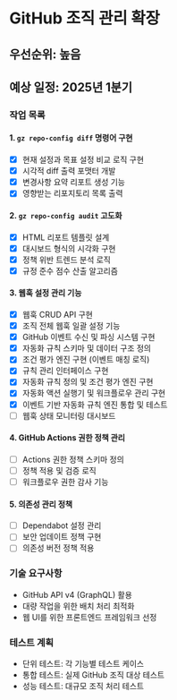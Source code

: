 # GitHub 조직 관리 확장

## 우선순위: 높음
## 예상 일정: 2025년 1분기

### 작업 목록

#### 1. `gz repo-config diff` 명령어 구현
- [x] 현재 설정과 목표 설정 비교 로직 구현
- [x] 시각적 diff 출력 포맷터 개발
- [x] 변경사항 요약 리포트 생성 기능
- [x] 영향받는 리포지토리 목록 출력

#### 2. `gz repo-config audit` 고도화
- [x] HTML 리포트 템플릿 설계
- [x] 대시보드 형식의 시각화 구현
- [x] 정책 위반 트렌드 분석 로직
- [x] 규정 준수 점수 산출 알고리즘

#### 3. 웹훅 설정 관리 기능
- [x] 웹훅 CRUD API 구현
- [x] 조직 전체 웹훅 일괄 설정 기능
- [x] GitHub 이벤트 수신 및 파싱 시스템 구현
- [x] 자동화 규칙 스키마 및 데이터 구조 정의
- [x] 조건 평가 엔진 구현 (이벤트 매칭 로직)
- [x] 규칙 관리 인터페이스 구현
- [x] 자동화 규칙 정의 및 조건 평가 엔진 구현
- [x] 자동화 액션 실행기 및 워크플로우 관리 구현
- [x] 이벤트 기반 자동화 규칙 엔진 통합 및 테스트
- [ ] 웹훅 상태 모니터링 대시보드

#### 4. GitHub Actions 권한 정책 관리
- [ ] Actions 권한 정책 스키마 정의
- [ ] 정책 적용 및 검증 로직
- [ ] 워크플로우 권한 감사 기능

#### 5. 의존성 관리 정책
- [ ] Dependabot 설정 관리
- [ ] 보안 업데이트 정책 구현
- [ ] 의존성 버전 정책 적용

### 기술 요구사항
- GitHub API v4 (GraphQL) 활용
- 대량 작업을 위한 배치 처리 최적화
- 웹 UI를 위한 프론트엔드 프레임워크 선정

### 테스트 계획
- 단위 테스트: 각 기능별 테스트 케이스
- 통합 테스트: 실제 GitHub 조직 대상 테스트
- 성능 테스트: 대규모 조직 처리 테스트